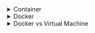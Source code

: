 <details><summary>Container</summary>
<p>

# Container
A way to package an application with everything they need inside the package including dependencies and configuration.
* It is packaged with all needed configuration.
* Only one command used to install the app
* It is its own isolated environment.
* You can run the same application with two different versions.
Containers are made up of images.

</p>
</details>

<details><summary>Docker</summary>
<p>

# Docker
* **Docker Image** is the actual package that is movable and carries the configuration together with the dependencies.
* **Docker Container** when you pull the image and the application actually starts on the machine it creates the container environment.

</p>
</details>

<details><summary>Docker vs Virtual Machine</summary>
<p>
Docker and virtual machine are both virtualization tools. However their difference are: </br>
1. Docker virtualizes the application layer of the operations system and uses the OS kernel of the host. The virtual machine on the other hand has the application layer and its own OS kernel.</br>
2. The size of Docker images are smaller compared to VM images.</br>
3. It is faster to run Docker containers as compared to VM.</br>
4. You can run a virtual machine image of any operation system on any other operation system host.

</p>
</details>



